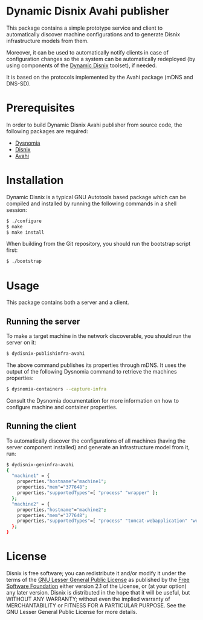 Dynamic Disnix Avahi publisher
==============================
This package contains a simple prototype service and client to automatically
discover machine configurations and to generate Disnix infrastructure models
from them.

Moreover, it can be used to automatically notify clients in case of configuration
changes so the a system can be automatically redeployed (by using components
of the [Dynamic Disnix](https://github.com/svanderburg/dydisnix) toolset), if
needed.

It is based on the protocols implemented by the Avahi package (mDNS and DNS-SD).

Prerequisites
=============
In order to build Dynamic Disnix Avahi publisher from source code, the following
packages are required:

* [Dysnomia](http://nixos.org/disnix)
* [Disnix](http://nixos.org/disnix)
* [Avahi](http://avahi.org)

Installation
============
Dynamic Disnix is a typical GNU Autotools based package which can be compiled and
installed by running the following commands in a shell session:

```bash
$ ./configure
$ make
$ make install
```

When building from the Git repository, you should run the bootstrap script
first:

```bash
$ ./bootstrap
```

Usage
=====
This package contains both a server and a client.

Running the server
------------------
To make a target machine in the network discoverable, you should run the server
on it:

```bash
$ dydisnix-publishinfra-avahi
```

The above command publishes its properties through mDNS. It uses the output
of the following Dysnomia command to retrieve the machines properties:

```bash
$ dysnomia-containers --capture-infra
```

Consult the Dysnomia documentation for more information on how to configure
machine and container properties.

Running the client
------------------
To automatically discover the configurations of all machines (having the server
component installed) and generate an infrastructure model from it, run:

```bash
$ dydisnix-geninfra-avahi
{
  "machine1" = {
    properties."hostname"="machine1";
    properties."mem"="377648";
    properties."supportedTypes"=[ "process" "wrapper" ];
  };
  "machine2" = {
    properties."hostname"="machine2";
    properties."mem"="377648";
    properties."supportedTypes"=[ "process" "tomcat-webapplication" "wrapper" ];
  };
}
```

License
=======
Disnix is free software; you can redistribute it and/or modify it under the terms
of the [GNU Lesser General Public License](http://www.gnu.org/licenses/lgpl.html)
as published by the [Free Software Foundation](http://www.fsf.org) either version
2.1 of the License, or (at your option) any later version. Disnix is distributed
in the hope that it will be useful, but WITHOUT ANY WARRANTY; without even the
implied warranty of MERCHANTABILITY or FITNESS FOR A PARTICULAR PURPOSE. See the
GNU Lesser General Public License for more details.
